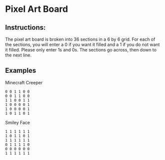 # Pixel Art Board

## Instructions:
The pixel art board is broken into 36 sections in a 6 by 6 grid. For each of the sections, you will enter a 0 if you want it filled and a 1 if you do not want it filled. Please only enter 1s and 0s. The sections go across, then down to the next line. 

## Examples
Minecraft Creeper 
```
0 0 1 1 0 0 
0 0 1 1 0 0 
1 1 0 0 1 1 
1 0 0 0 0 1
1 0 0 0 0 1
1 0 1 1 0 1
```
Smiley Face
```
1 1 1 1 1 1
1 0 1 1 0 1
1 1 1 1 1 1
0 1 1 1 1 0
0 0 0 0 0 0
1 1 1 1 1 1 
```
